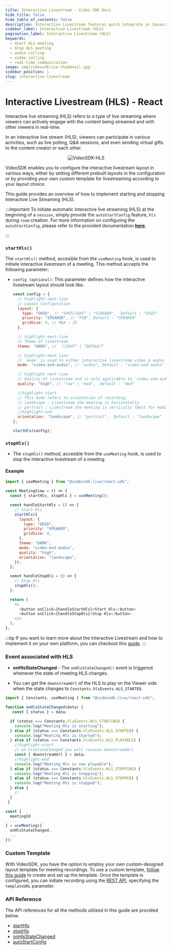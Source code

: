 ```yaml
---
title: Interactive Livestream - Video SDK Docs
hide_title: false
hide_table_of_contents: false
description: Interactive Livestream features quick integrate in Javascript, React JS, Android, IOS, React Native, Flutter with Video SDK to add live video & audio conferencing to your applications.
sidebar_label: Interactive Livestream (HLS)
pagination_label: Interactive Livestream (HLS)
keywords:
  - Start HLS meeting
  - Stop HLS meeting
  - audio calling
  - video calling
  - real-time communication
image: img/videosdklive-thumbnail.jpg
sidebar_position: 1
slug: interactive-livestream 
---
```


# Interactive Livestream (HLS) - React

Interactive live streaming (HLS) refers to a type of live streaming where viewers can actively engage with the content being streamed and with other viewers in real-time.

In an interactive live stream (HLS), viewers can participate in various activities, such as live polling, Q&A sessions, and even sending virtual gifts to the content creator or each other.

<center>

![VideoSDK-HLS](/img/VideoSDK-HLS.png)

</center>

VideoSDK enables you to configure the interactive livestream layout in various ways, either by setting different prebuilt layouts in the configuration or by providing your own custom template for livestreaming according to your layout choice.

This guide provides an overview of how to implement starting and stopping Interactive Live Streaming (HLS).

:::important
To initiate automatic Interactive live streaming (HLS) at the beginning of a `session`, simply provide the `autoStartConfig` feature, `hls` during `room` creation. For more information on configuring the `autoStartConfig`, please refer to the provided documentation **[<u>here</u>](/api-reference/realtime-communication/create-room#autoStartConfig)**.

:::

### `startHls()`

The `startHls()` method, accesible from the `useMeeting` hook, is used to initiate interactive livestream of a meeting. This method accepts the following parameter:

- `config (optional)`: This parameter defines how the interactive livestream layout should look like.

  ```js
  const config = {
    // highlight-next-line
    // Layout Configuration
    layout: {
      type: "GRID", // "SPOTLIGHT" | "SIDEBAR",  Default : "GRID"
      priority: "SPEAKER", // "PIN", Default : "SPEAKER"
      gridSize: 4, // MAX : 25
    },

    // highlight-next-line
    // Theme of livestream
    theme: "DARK", //  "LIGHT" | "DEFAULT"

    // highlight-next-line
    // `mode` is used to either interactive livestream video & audio both or only audio.
    mode: "video-and-audio", // "audio", Default : "video-and-audio"

    // highlight-next-line
    // Quality of livestream and is only applicable to `video-and-audio` type mode.
    quality: "high", // "low" | "med",  Default : "med"

    //highlight-start
    // This mode refers to orientation of recording.
    // landscape : Livestream the meeting in horizontally
    // portrait : Livestream the meeting in vertically (Best for mobile view)
    //highlight-end
    orientation: "landscape", // "portrait",  Default : "landscape"
  };

  startHls(config);
  ```

### `stopHls()`

- The `stopHls()` method, accesible from the `useMeeting` hook, is used to stop the interactive livestream of a meeting.


#### Example

```js
import { useMeeting } from "@videosdk.live/react-sdk";

const MeetingView = () => {
  const { startHls, stopHls } = useMeeting();

  const handleStartHls = () => {
    // Start Hls
    startHls({
      layout: {
        type: "GRID",
        priority: "SPEAKER",
        gridSize: 4,
      },
      theme: "DARK",
      mode: "video-and-audio",
      quality: "high",
      orientation: "landscape",
    });
  };

  const handleStopHls = () => {
    // Stop Hls
    stopHls();
  };

  return (
    <>
      <button onClick={handleStartHls}>Start Hls</button>
      <button onClick={handleStopHls}>Stop Hls</button>
    </>
  );
};
```

:::tip
If you want to learn more about the Interactive Livestream and how to implement it on your own platform, you can checkout this [guide](/react/guide/interactive-live-streaming/integrate-hls/overview).
:::

### Event associated with HLS

- **onHlsStateChanged** - The `onHlsStateChanged()` event is triggered whenever the state of meeting HLS changes.

- You can get the `downstreamUrl` of the HLS to play on the Viewer side when the state changes to `Constants.hlsEvents.HLS_STARTED`.

```js
import { Constants, useMeeting } from "@videosdk.live/react-sdk";

function onHlsStateChanged(data) {
   const { status } = data;

  if (status === Constants.hlsEvents.HLS_STARTING) {
    console.log("Meeting Hls is starting");
  } else if (status === Constants.hlsEvents.HLS_STARTED) {
    console.log("Meeting Hls is started");
  } else if (status === Constants.hlsEvents.HLS_PLAYABLE) {
    //highlight-start
    // on hlsStateChanged you will receive downstreamUrl
    const { downstreamUrl } = data;
    //highlight-end
    console.log("Meeting Hls is now playable");
  } else if (status === Constants.hlsEvents.HLS_STOPPING) {
    console.log("Meeting Hls is stopping");
  } else if (status === Constants.hlsEvents.HLS_STOPPED) {
    console.log("Meeting Hls is stopped");
  } else {
    //
  }
 }

const {
  meetingId
  ...
} = useMeeting({
  onHlsStateChanged,
  ...
});

```

### Custom Template

With VideoSDK, you have the option to employ your own custom-designed layout template for meeting recordings. To use a custom template, [follow this guide](/react/guide/interactive-live-streaming/custom-template) to create and set up the template. Once the template is configured, you can initiate recording using the [REST API](/api-reference/realtime-communication/start-livestream), specifying the `templateURL` parameter.

### API Reference

The API references for all the methods utilized in this guide are provided below.

- [startHls](/react/api/sdk-reference/use-meeting/methods#starthls)
- [stopHls](/react/api/sdk-reference/use-meeting/methods#stophls)
- [onHlsStateChanged](/react/api/sdk-reference/use-meeting/events#onhlsstatechanged)
- [autoStartConfig](/api-reference/realtime-communication/create-room#autoStartConfig)

